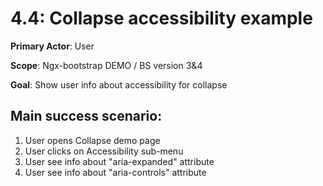 4.4: Collapse accessibility example
===================================
**Primary Actor**: User

**Scope**: Ngx-bootstrap DEMO / BS version 3&4

**Goal**: Show user info about accessibility for collapse

Main success scenario:
----------------------
1. User opens Collapse demo page
2. User clicks on Accessibility sub-menu
3. User see info about "aria-expanded" attribute
4. User see info about "aria-controls" attribute
